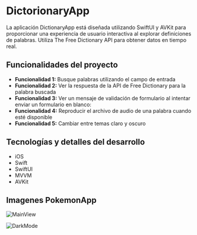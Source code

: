# DictorionaryApp

La aplicación DictionaryApp está diseñada utilizando SwiftUI y AVKit para proporcionar una experiencia de usuario interactiva al explorar definiciones de palabras. Utiliza The Free Dictionary API para obtener datos en tiempo real.

## Funcionalidades del proyecto

- **Funcionalidad 1:**  Busque palabras utilizando el campo de entrada
- **Funcionalidad 2:**  Ver la respuesta de la API de Free Dictionary para la palabra buscada
- **Funcionalidad 3:**  Ver un mensaje de validación de formulario al intentar enviar un formulario en blanco:
- **Funcionalidad 4:**  Reproducir el archivo de audio de una palabra cuando esté disponible
- **Funcionalidad 5:**  Cambiar entre temas claro y oscuro
  
## Tecnologías y detalles del desarrollo

- iOS
- Swift
- SwiftUI
- MVVM
- AVKit

## Imagenes PokemonApp

![MainView](https://sqrevjfizglmjxxfuvxy.supabase.co/storage/v1/object/sign/Talhua/dictionary/Simulator%20Screenshot%20-%20iPhone%2015%20Pro%20-%202024-10-19%20at%2013.19.17.png?token=eyJhbGciOiJIUzI1NiIsInR5cCI6IkpXVCJ9.eyJ1cmwiOiJUYWxodWEvZGljdGlvbmFyeS9TaW11bGF0b3IgU2NyZWVuc2hvdCAtIGlQaG9uZSAxNSBQcm8gLSAyMDI0LTEwLTE5IGF0IDEzLjE5LjE3LnBuZyIsImlhdCI6MTcyOTM1OTM0MCwiZXhwIjoxNzYwODk1MzQwfQ.LBcCpBWRunXpEueawFlFOFZvltmtjolRbfdfzKMDm6s&t=2024-10-19T17%3A34%3A55.044Z)

![DarkMode](https://sqrevjfizglmjxxfuvxy.supabase.co/storage/v1/object/sign/Talhua/dictionary/Simulator%20Screenshot%20-%20iPhone%2015%20Pro%20-%202024-10-19%20at%2013.19.21.png?token=eyJhbGciOiJIUzI1NiIsInR5cCI6IkpXVCJ9.eyJ1cmwiOiJUYWxodWEvZGljdGlvbmFyeS9TaW11bGF0b3IgU2NyZWVuc2hvdCAtIGlQaG9uZSAxNSBQcm8gLSAyMDI0LTEwLTE5IGF0IDEzLjE5LjIxLnBuZyIsImlhdCI6MTcyOTM1OTM1NSwiZXhwIjoxNzYwODk1MzU1fQ.4fWDUkqkcdMxy_04RIM2avKrJE9Gp-6wjgjXvkCkJBk&t=2024-10-19T17%3A35%3A09.583Z)
